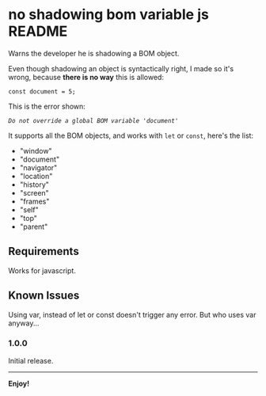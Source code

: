 # no shadowing bom variable js README

Warns the developer he is shadowing a BOM object.

Even though shadowing an object is syntactically right, I made so it's wrong, because **there is no way** this is allowed:

`const document = 5;`

This is the error shown:

_`Do not override a global BOM variable 'document'`_

It supports all the BOM objects, and works with `let` or `const`, here's the list:

- "window"
- "document"
- "navigator"
- "location"
- "history"
- "screen"
- "frames"
- "self"
- "top"
- "parent"

## Requirements

Works for javascript.

## Known Issues

Using var, instead of let or const doesn't trigger any error. But who uses var anyway...

### 1.0.0

Initial release.

---

**Enjoy!**
